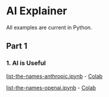 # AI Explainer 

All examples are current in Python. 

## Part 1

### 1. AI is Useful
[list-the-names-anthropic.ipynb](/examples/python/list-the-names-anthropic.ipynb) - [Colab](https://colab.research.google.com/github/chroma-core/ai_explainer/blob/master/examples/python/list-the-names-anthropic.ipynb
)

[list-the-names-openai.ipynb](/examples/python/list-the-names-openai.ipynb) - [Colab](https://colab.research.google.com/github/chroma-core/ai_explainer/blob/master/examples/python/list-the-names-openai.ipynb
)